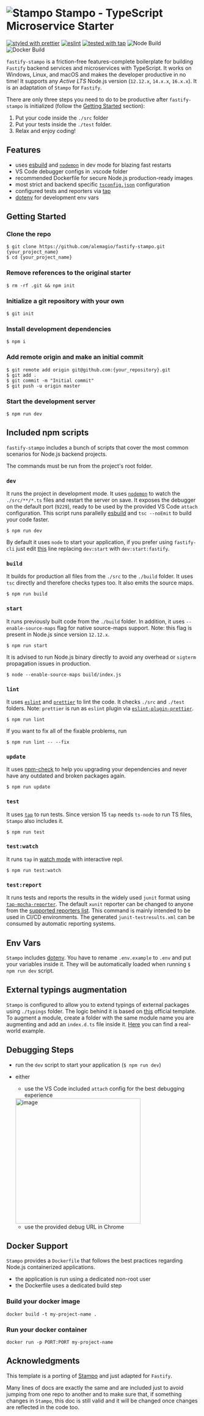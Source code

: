 # ![Stampo](https://user-images.githubusercontent.com/6388707/58275504-7818c880-7d95-11e9-84af-f8aa50b93d5f.png) Stampo - TypeScript Microservice Starter

[![styled with prettier](https://img.shields.io/badge/styled%20with-Prettier-blue.svg)](https://github.com/prettier/prettier)
[![eslint](https://img.shields.io/badge/linted%20by-eslint-brightgreen.svg)](https://eslint.org)
[![tested with tap](https://img.shields.io/badge/tested%20with-node--tap-yellow.svg)](https://github.com/tapjs/node-tap)
![Node Build](https://github.com/nucleode/typescript-microservice-starter/workflows/Node%20Build/badge.svg)
![Docker Build](https://github.com/nucleode/typescript-microservice-starter/workflows/Docker%20Build/badge.svg?branch=master)

`fastify-stampo` is a friction-free features-complete boilerplate for building `Fastify` backend services and microservices with TypeScript. It works on Windows, Linux, and macOS and makes the developer productive in no time! It supports any _Active LTS_ Node.js version (`12.12.x`, `14.x.x`, `16.x.x`).
It is an adaptation of `Stampo` for `Fastify`.

There are only three steps you need to do to be productive after `fastify-stampo` is initialized (follow the [Getting Started](#getting-started) section):
1. Put your code inside the `./src` folder
2. Put your tests inside the `./test` folder.
3. Relax and enjoy coding!

## Features

* uses [esbuild](https://esbuild.github.io) and [`nodemon`](https://github.com/remy/nodemon) in dev mode for blazing fast restarts
* VS Code debugger configs in .vscode folder
* recommended Dockerfile for secure Node.js production-ready images
* most strict and backend specific [`tsconfig.json`](https://www.typescriptlang.org/docs/handbook/tsconfig-json.html) configuration
* configured tests and reporters via [tap](https://node-tap.org)
* [dotenv](https://github.com/motdotla/dotenv#readme) for development env vars

## Getting Started
### Clone the repo
```
$ git clone https://github.com/alemagio/fastify-stampo.git {your_project_name}
$ cd {your_project_name}
```

### Remove references to the original starter
```
$ rm -rf .git && npm init
```

### Initialize a git repository with your own
```
$ git init
```

### Install development dependencies
```
$ npm i
```

### Add remote origin and make an initial commit
```
$ git remote add origin git@github.com:{your_repository}.git
$ git add .
$ git commit -m "Initial commit"
$ git push -u origin master
```
### Start the development server

```
$ npm run dev
```

## Included npm scripts
`fastify-stampo` includes a bunch of scripts that cover the most common scenarios for Node.js backend projects.

The commands must be run from the project's root folder.

### `dev`
It runs the project in development mode. It uses [`nodemon`](https://github.com/remy/nodemon) to watch the `./src/**/*.ts` files and restart the server on save. It exposes the debugger on the default port (`9229`), ready to be used by the provided VS Code `attach` configuration. This script runs parallelly [esbuild](https://esbuild.github.io) and `tsc --noEmit` to build your code faster.
```
$ npm run dev
```

By default it uses `node` to start your application, if you prefer using `fastify-cli` just edit [this](https://github.com/alemagio/fastify-stampo/blob/aaacd5f20d4304137f32924023943d7d0c257434/nodemon.json#L6) line replacing `dev:start` with `dev:start:fastify`.

### `build`
It builds for production all files from the `./src` to the `./build` folder. It uses `tsc` directly and therefore checks types too. It also emits the source maps.
```
$ npm run build
```

### `start`
It runs previously built code from the `./build` folder. In addition, it uses `--enable-source-maps` flag for native source-maps support. Note: this flag is present in Node.js since version `12.12.x`.
```
$ npm run start
```
It is advised to run Node.js binary directly to avoid any overhead or `sigterm` propagation issues in production.
```
$ node --enable-source-maps build/index.js
```

### `lint`
It uses [`eslint`](https://eslint.org) and [`prettier`](https://prettier.io) to lint the code. It checks `./src` and `./test` folders. Note: `prettier` is run as `eslint` plugin via [`eslint-plugin-prettier`](https://github.com/prettier/eslint-plugin-prettier).
```
$ npm run lint
```
If you want to fix all of the fixable problems, run
```
$ npm run lint -- --fix
```

### `update`
It uses [npm-check](https://www.npmjs.com/package/npm-check) to help you upgrading your dependencies and never have any outdated and broken packages again.
```
$ npm run update
```

### `test`
It uses [`tap`](https://node-tap.org) to run tests. Since version 15 `tap` needs `ts-node` to run TS files, `Stampo` also includes it.
```
$ npm run test
```

### `test:watch`
It runs `tap` in [watch mode](https://node-tap.org/docs/watch/) with interactive repl.
```
$ npm run test:watch
```

### `test:report`
It runs tests and reports the results in the widely used `junit` format using [`tap-mocha-reporter`](https://www.npmjs.com/package/tap-mocha-reporter). The default `xunit` reporter can be changed to anyone from the [supported reporters list](https://node-tap.org/docs/reporting/). This command is mainly intended to be used in CI/CD environments. The generated `junit-testresults.xml` can be consumed by automatic reporting systems.

## Env Vars
`Stampo` includes [dotenv](https://github.com/motdotla/dotenv#readme). You have to rename `.env.example` to `.env` and put your variables inside it. They will be automatically loaded when running `$ npm run dev` script.

## External typings augmentation
`Stampo` is configured to allow you to extend typings of external packages using `./typings` folder. The logic behind it is based on [this](https://www.typescriptlang.org/docs/handbook/declaration-files/templates/module-plugin-d-ts.html) official template. To augment a module, create a folder with the same module name you are augmenting and add an `index.d.ts` file inside it. [Here](https://github.com/fox1t/fastify-websocket-router/tree/master/typings/fastify) you can find a real-world example.

## Debugging Steps

* run the `dev` script to start your application (`$ npm run dev`)
* either
  * use the VS Code included `attach` config for the best debugging experience
  <img width="327" alt="image" src="https://user-images.githubusercontent.com/1620916/129894966-15385c33-da0c-4e00-9f6f-a8ddf966e63e.png">

  * use the provided debug URL in Chrome

## Docker Support

`Stampo` provides a `Dockerfile` that follows the best practices regarding Node.js containerized applications.
* the application is run using a dedicated non-root user
* the Dockerfile uses a dedicated build step


### Build your docker image
```
docker build -t my-project-name .
```

### Run your docker container

```
docker run -p PORT:PORT my-project-name
```

## Acknowledgments

This template is a porting of [Stampo](https://github.com/fox1t/typescript-microservice-starter) and just adapted for `Fastify`.

Many lines of docs are exactly the same and are included just to avoid jumping from one repo to another and to make sure that, if something changes in `Stampo`, this doc is still valid and it will be changed once changes are reflected in the code too.
